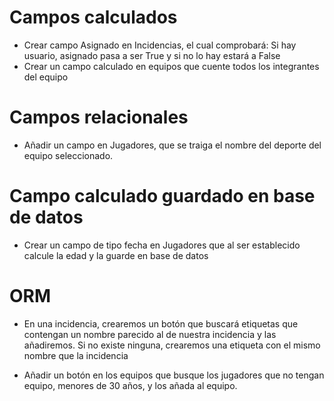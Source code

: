 # Campos calculados

* Crear campo Asignado en Incidencias, el cual comprobará: Si hay usuario, asignado pasa a ser True y si no lo hay estará a False
* Crear un campo calculado en equipos que cuente todos los integrantes del equipo

# Campos relacionales

* Añadir un campo en Jugadores, que se traiga el nombre del deporte del equipo seleccionado.

# Campo calculado guardado en base de datos

* Crear un campo de tipo fecha en Jugadores que al ser establecido calcule la edad y la guarde en base de datos

# ORM

* En una incidencia, crearemos un botón que buscará etiquetas que contengan un nombre parecido al de nuestra incidencia y las añadiremos.
Si no existe ninguna, crearemos una etiqueta con el mismo nombre que la incidencia

* Añadir un botón en los equipos que busque los jugadores que no tengan equipo, menores de 30 años, y los añada al equipo.